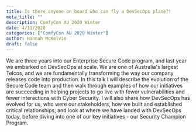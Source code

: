```yaml
---
title: Is there anyone on board who can fly a DevSecOps plane?!
meta_title: ""
description: ComfyCon AU 2020 Winter
date: 4/11/2020
categories: ["ComfyCon AU 2020 Winter"]
author: Hannah McKelvie
draft: false
---
```

We are three years into our Enterprise Secure Code program, and last year we embarked on DevSecOps at scale. We are one of Australia's largest Telcos, and we are fundamentally transforming the way our company releases code into production. In this talk I will describe the evolution of the Secure Code team and then walk through examples of how our initiatives are succeeding in helping projects to go live with fewer vulnerabilities and fewer interactions with Cyber Security. I will also share how DevSecOps has evolved for us, who were our stakeholders, how we built and established critical relationships, and look at where we have landed with DevSecOps today, before diving into one of our key initiatives - our Security Champion Program.

<iframe width="560" height="315" src="" title="YouTube video player" frameborder="0" allow="accelerometer; autoplay; clipboard-write; encrypted-media; gyroscope; picture-in-picture; web-share" allowfullscreen></iframe>